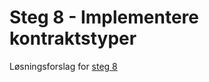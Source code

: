 # Steg 8 - Implementere kontraktstyper

Løsningsforslag for [steg 8](https://github.com/nrkno/dotnetskolen/tree/net5/main?tab=readme-ov-file#steg-8---implementere-kontraktstyper)
